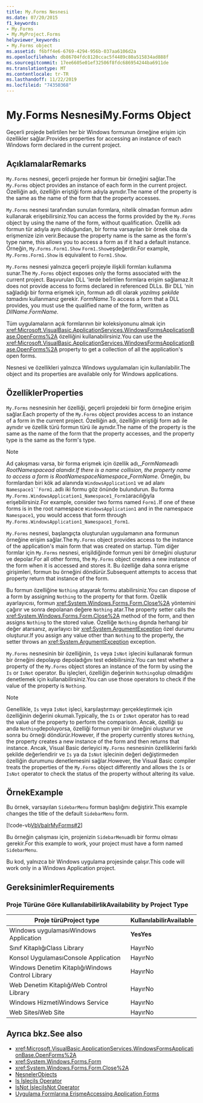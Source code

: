 ```yaml
---
title: My.Forms Nesnesi
ms.date: 07/20/2015
f1_keywords:
- My.Forms
- My.MyProject.Forms
helpviewer_keywords:
- My.Forms object
ms.assetid: f6bff4e6-6769-4294-956b-037aa6106d2a
ms.openlocfilehash: db86704fdc8120ccac5f4489c80a515834ad888f
ms.sourcegitcommit: 17ee6605e01ef32506f8fdc686954244ba6911de
ms.translationtype: MT
ms.contentlocale: tr-TR
ms.lasthandoff: 11/22/2019
ms.locfileid: "74350368"
---
```

# <a name="myforms-object"></a><span data-ttu-id="b02f6-102">My.Forms Nesnesi</span><span class="sxs-lookup"><span data-stu-id="b02f6-102">My.Forms Object</span></span>

<span data-ttu-id="b02f6-103">Geçerli projede belirtilen her bir Windows formunun örneğine erişim için özellikler sağlar.</span><span class="sxs-lookup"><span data-stu-id="b02f6-103">Provides properties for accessing an instance of each Windows form declared in the current project.</span></span>

## <a name="remarks"></a><span data-ttu-id="b02f6-104">Açıklamalar</span><span class="sxs-lookup"><span data-stu-id="b02f6-104">Remarks</span></span>

<span data-ttu-id="b02f6-105">`My.Forms` nesnesi, geçerli projede her formun bir örneğini sağlar.</span><span class="sxs-lookup"><span data-stu-id="b02f6-105">The `My.Forms` object provides an instance of each form in the current project.</span></span> <span data-ttu-id="b02f6-106">Özelliğin adı, özelliğin eriştiği form adıyla aynıdır.</span><span class="sxs-lookup"><span data-stu-id="b02f6-106">The name of the property is the same as the name of the form that the property accesses.</span></span>

<span data-ttu-id="b02f6-107">`My.Forms` nesnesi tarafından sunulan formlara, nitelik olmadan formun adını kullanarak erişebilirsiniz.</span><span class="sxs-lookup"><span data-stu-id="b02f6-107">You can access the forms provided by the `My.Forms` object by using the name of the form, without qualification.</span></span> <span data-ttu-id="b02f6-108">Özellik adı formun tür adıyla aynı olduğundan, bir forma varsayılan bir örnek olsa da erişmenize izin verir.</span><span class="sxs-lookup"><span data-stu-id="b02f6-108">Because the property name is the same as the form's type name, this allows you to access a form as if it had a default instance.</span></span> <span data-ttu-id="b02f6-109">Örneğin, `My.Forms.Form1.Show` `Form1.Show`eşdeğerdir.</span><span class="sxs-lookup"><span data-stu-id="b02f6-109">For example, `My.Forms.Form1.Show` is equivalent to `Form1.Show`.</span></span>

<span data-ttu-id="b02f6-110">`My.Forms` nesnesi yalnızca geçerli projeyle ilişkili formları kullanıma sunar.</span><span class="sxs-lookup"><span data-stu-id="b02f6-110">The `My.Forms` object exposes only the forms associated with the current project.</span></span> <span data-ttu-id="b02f6-111">Başvurulan DLL 'lerde belirtilen formlara erişim sağlamaz.</span><span class="sxs-lookup"><span data-stu-id="b02f6-111">It does not provide access to forms declared in referenced DLLs.</span></span> <span data-ttu-id="b02f6-112">Bir DLL 'nin sağladığı bir forma erişmek için, formun adı dll olarak *yazılmış şekilde tam*adını kullanmanız gerekir. *FormName*.</span><span class="sxs-lookup"><span data-stu-id="b02f6-112">To access a form that a DLL provides, you must use the qualified name of the form, written as *DllName*.*FormName*.</span></span>

<span data-ttu-id="b02f6-113">Tüm uygulamaların açık formlarının bir koleksiyonunu almak için <xref:Microsoft.VisualBasic.ApplicationServices.WindowsFormsApplicationBase.OpenForms%2A> özelliğini kullanabilirsiniz.</span><span class="sxs-lookup"><span data-stu-id="b02f6-113">You can use the <xref:Microsoft.VisualBasic.ApplicationServices.WindowsFormsApplicationBase.OpenForms%2A> property to get a collection of all the application's open forms.</span></span>

<span data-ttu-id="b02f6-114">Nesnesi ve özellikleri yalnızca Windows uygulamaları için kullanılabilir.</span><span class="sxs-lookup"><span data-stu-id="b02f6-114">The object and its properties are available only for Windows applications.</span></span>

## <a name="properties"></a><span data-ttu-id="b02f6-115">Özellikler</span><span class="sxs-lookup"><span data-stu-id="b02f6-115">Properties</span></span>

<span data-ttu-id="b02f6-116">`My.Forms` nesnesinin her özelliği, geçerli projedeki bir form örneğine erişim sağlar.</span><span class="sxs-lookup"><span data-stu-id="b02f6-116">Each property of the `My.Forms` object provides access to an instance of a form in the current project.</span></span> <span data-ttu-id="b02f6-117">Özelliğin adı, özelliğin eriştiği form adı ile aynıdır ve özellik türü formun türü ile aynıdır.</span><span class="sxs-lookup"><span data-stu-id="b02f6-117">The name of the property is the same as the name of the form that the property accesses, and the property type is the same as the form's type.</span></span>

> [!NOTE]
> <span data-ttu-id="b02f6-118">Ad çakışması varsa, bir forma erişmek için özellik adı,\_*FormName*adlı *RootNamespace*_*ad* alanıdır.</span><span class="sxs-lookup"><span data-stu-id="b02f6-118">If there is a name collision, the property name to access a form is *RootNamespace*_*Namespace*\_*FormName*.</span></span> <span data-ttu-id="b02f6-119">Örneğin, bu formlardan biri kök ad alanında `WindowsApplication1` ve ad alanı `Namespace1``Form1.`adlı iki formu göz önünde bulundurun. Bu forma `My.Forms.WindowsApplication1_Namespace1_Form1`aracılığıyla erişebilirsiniz.</span><span class="sxs-lookup"><span data-stu-id="b02f6-119">For example, consider two forms named `Form1.`If one of these forms is in the root namespace `WindowsApplication1` and in the namespace `Namespace1`, you would access that form through `My.Forms.WindowsApplication1_Namespace1_Form1`.</span></span>

<span data-ttu-id="b02f6-120">`My.Forms` nesnesi, başlangıçta oluşturulan uygulamanın ana formunun örneğine erişim sağlar.</span><span class="sxs-lookup"><span data-stu-id="b02f6-120">The `My.Forms` object provides access to the instance of the application's main form that was created on startup.</span></span> <span data-ttu-id="b02f6-121">Tüm diğer formlar için `My.Forms` nesnesi, erişildiğinde formun yeni bir örneğini oluşturur ve depolar.</span><span class="sxs-lookup"><span data-stu-id="b02f6-121">For all other forms, the `My.Forms` object creates a new instance of the form when it is accessed and stores it.</span></span> <span data-ttu-id="b02f6-122">Bu özelliğe daha sonra erişme girişimleri, formun bu örneğini döndürür.</span><span class="sxs-lookup"><span data-stu-id="b02f6-122">Subsequent attempts to access that property return that instance of the form.</span></span>

<span data-ttu-id="b02f6-123">Bu formun özelliğine `Nothing` atayarak formu atabilirsiniz.</span><span class="sxs-lookup"><span data-stu-id="b02f6-123">You can dispose of a form by assigning `Nothing` to the property for that form.</span></span> <span data-ttu-id="b02f6-124">Özellik ayarlayıcısı, formun <xref:System.Windows.Forms.Form.Close%2A> yöntemini çağırır ve sonra depolanan değere `Nothing` atar.</span><span class="sxs-lookup"><span data-stu-id="b02f6-124">The property setter calls the <xref:System.Windows.Forms.Form.Close%2A> method of the form, and then assigns `Nothing` to the stored value.</span></span> <span data-ttu-id="b02f6-125">Özelliğe `Nothing` dışında herhangi bir değer atarsanız, ayarlayıcı bir <xref:System.ArgumentException> özel durumu oluşturur.</span><span class="sxs-lookup"><span data-stu-id="b02f6-125">If you assign any value other than `Nothing` to the property, the setter throws an <xref:System.ArgumentException> exception.</span></span>

<span data-ttu-id="b02f6-126">`My.Forms` nesnesinin bir özelliğinin, `Is` veya `IsNot` işlecini kullanarak formun bir örneğini depolayıp depoladığını test edebilirsiniz.</span><span class="sxs-lookup"><span data-stu-id="b02f6-126">You can test whether a property of the `My.Forms` object stores an instance of the form by using the `Is` or `IsNot` operator.</span></span> <span data-ttu-id="b02f6-127">Bu işleçleri, özelliğin değerinin `Nothing`olup olmadığını denetlemek için kullanabilirsiniz.</span><span class="sxs-lookup"><span data-stu-id="b02f6-127">You can use those operators to check if the value of the property is `Nothing`.</span></span>

> [!NOTE]
> <span data-ttu-id="b02f6-128">Genellikle, `Is` veya `IsNot` işleci, karşılaştırmayı gerçekleştirmek için özelliğinin değerini okumalı.</span><span class="sxs-lookup"><span data-stu-id="b02f6-128">Typically, the `Is` or `IsNot` operator has to read the value of the property to perform the comparison.</span></span> <span data-ttu-id="b02f6-129">Ancak, özelliği şu anda `Nothing`depoluyorsa, özelliği formun yeni bir örneğini oluşturur ve sonra bu örneği döndürür.</span><span class="sxs-lookup"><span data-stu-id="b02f6-129">However, if the property currently stores `Nothing`, the property creates a new instance of the form and then returns that instance.</span></span> <span data-ttu-id="b02f6-130">Ancak, Visual Basic derleyici `My.Forms` nesnesinin özelliklerini farklı şekilde değerlendirir ve `Is` ya da `IsNot` işlecinin değeri değiştirmeden özelliğin durumunu denetlemesini sağlar.</span><span class="sxs-lookup"><span data-stu-id="b02f6-130">However, the Visual Basic compiler treats the properties of the `My.Forms` object differently and allows the `Is` or `IsNot` operator to check the status of the property without altering its value.</span></span>

## <a name="example"></a><span data-ttu-id="b02f6-131">Örnek</span><span class="sxs-lookup"><span data-stu-id="b02f6-131">Example</span></span>

<span data-ttu-id="b02f6-132">Bu örnek, varsayılan `SidebarMenu` formun başlığını değiştirir.</span><span class="sxs-lookup"><span data-stu-id="b02f6-132">This example changes the title of the default `SidebarMenu` form.</span></span>

[!code-vb[VbVbalrMyForms#2](~/samples/snippets/visualbasic/VS_Snippets_VBCSharp/VbVbalrMyForms/VB/Class1.vb#2)]

<span data-ttu-id="b02f6-133">Bu örneğin çalışması için, projenizin `SidebarMenu`adlı bir formu olması gerekir.</span><span class="sxs-lookup"><span data-stu-id="b02f6-133">For this example to work, your project must have a form named `SidebarMenu`.</span></span>

<span data-ttu-id="b02f6-134">Bu kod, yalnızca bir Windows uygulama projesinde çalışır.</span><span class="sxs-lookup"><span data-stu-id="b02f6-134">This code will work only in a Windows Application project.</span></span>

## <a name="requirements"></a><span data-ttu-id="b02f6-135">Gereksinimler</span><span class="sxs-lookup"><span data-stu-id="b02f6-135">Requirements</span></span>

### <a name="availability-by-project-type"></a><span data-ttu-id="b02f6-136">Proje Türüne Göre Kullanılabilirlik</span><span class="sxs-lookup"><span data-stu-id="b02f6-136">Availability by Project Type</span></span>

|<span data-ttu-id="b02f6-137">Proje türü</span><span class="sxs-lookup"><span data-stu-id="b02f6-137">Project type</span></span>|<span data-ttu-id="b02f6-138">Kullanılabilir</span><span class="sxs-lookup"><span data-stu-id="b02f6-138">Available</span></span>|
|---|---|
|<span data-ttu-id="b02f6-139">Windows uygulaması</span><span class="sxs-lookup"><span data-stu-id="b02f6-139">Windows Application</span></span>|<span data-ttu-id="b02f6-140">**Yes**</span><span class="sxs-lookup"><span data-stu-id="b02f6-140">**Yes**</span></span>|
|<span data-ttu-id="b02f6-141">Sınıf Kitaplığı</span><span class="sxs-lookup"><span data-stu-id="b02f6-141">Class Library</span></span>|<span data-ttu-id="b02f6-142">Hayır</span><span class="sxs-lookup"><span data-stu-id="b02f6-142">No</span></span>|
|<span data-ttu-id="b02f6-143">Konsol Uygulaması</span><span class="sxs-lookup"><span data-stu-id="b02f6-143">Console Application</span></span>|<span data-ttu-id="b02f6-144">Hayır</span><span class="sxs-lookup"><span data-stu-id="b02f6-144">No</span></span>|
|<span data-ttu-id="b02f6-145">Windows Denetim Kitaplığı</span><span class="sxs-lookup"><span data-stu-id="b02f6-145">Windows Control Library</span></span>|<span data-ttu-id="b02f6-146">Hayır</span><span class="sxs-lookup"><span data-stu-id="b02f6-146">No</span></span>|
|<span data-ttu-id="b02f6-147">Web Denetim Kitaplığı</span><span class="sxs-lookup"><span data-stu-id="b02f6-147">Web Control Library</span></span>|<span data-ttu-id="b02f6-148">Hayır</span><span class="sxs-lookup"><span data-stu-id="b02f6-148">No</span></span>|
|<span data-ttu-id="b02f6-149">Windows Hizmeti</span><span class="sxs-lookup"><span data-stu-id="b02f6-149">Windows Service</span></span>|<span data-ttu-id="b02f6-150">Hayır</span><span class="sxs-lookup"><span data-stu-id="b02f6-150">No</span></span>|
|<span data-ttu-id="b02f6-151">Web Sitesi</span><span class="sxs-lookup"><span data-stu-id="b02f6-151">Web Site</span></span>|<span data-ttu-id="b02f6-152">Hayır</span><span class="sxs-lookup"><span data-stu-id="b02f6-152">No</span></span>|

## <a name="see-also"></a><span data-ttu-id="b02f6-153">Ayrıca bkz.</span><span class="sxs-lookup"><span data-stu-id="b02f6-153">See also</span></span>

- <xref:Microsoft.VisualBasic.ApplicationServices.WindowsFormsApplicationBase.OpenForms%2A>
- <xref:System.Windows.Forms.Form>
- <xref:System.Windows.Forms.Form.Close%2A>
- [<span data-ttu-id="b02f6-154">Nesneler</span><span class="sxs-lookup"><span data-stu-id="b02f6-154">Objects</span></span>](../../../visual-basic/language-reference/objects/index.md)
- [<span data-ttu-id="b02f6-155">Is İşleci</span><span class="sxs-lookup"><span data-stu-id="b02f6-155">Is Operator</span></span>](../../../visual-basic/language-reference/operators/is-operator.md)
- [<span data-ttu-id="b02f6-156">IsNot İşleci</span><span class="sxs-lookup"><span data-stu-id="b02f6-156">IsNot Operator</span></span>](../../../visual-basic/language-reference/operators/isnot-operator.md)
- [<span data-ttu-id="b02f6-157">Uygulama Formlarına Erişme</span><span class="sxs-lookup"><span data-stu-id="b02f6-157">Accessing Application Forms</span></span>](../../../visual-basic/developing-apps/programming/accessing-application-forms.md)
